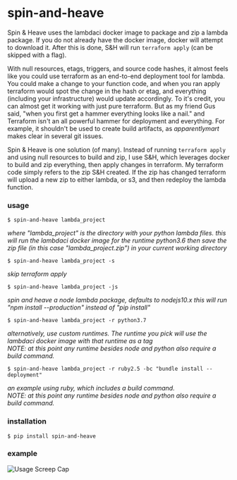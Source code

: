 # spin-and-heave  
  
Spin &amp; Heave uses the lambdaci docker image to package and zip a lambda package.
If you do not already have the docker image, docker will attempt to download it.
After this is done, S&amp;H will run `terraform apply` (can be skipped with a flag).  
  
With null resources, etags, triggers,
and source code hashes, it almost feels like you could use terraform as an end-to-end deployment
tool for lambda.  You could make a change to your function code, and when you ran
apply terraform would spot the change in the hash or etag, and everything (including
your infrastructure) would update accordingly. To it's credit, you can almost get it
working with just pure terraform. But as my friend Gus said, "when you first get a
hammer everything looks like a nail." and Terraform isn't an all powerful hammer for
deployment and everything. For example, it shouldn't be used to create build
artifacts, as *apparentlymart* makes clear in several git issues.  

Spin &amp; Heave is one solution (of many). Instead of running `terraform apply` 
and using null resources to build and zip, I use S&amp;H, which leverages docker to 
build and zip everything, then apply changes in terraform. My terraform code simply 
refers to the zip S&amp;H created. If the zip has changed terraform will upload a new 
zip to either lambda, or s3, and then redeploy the lambda function.   
  
### usage  

`$ spin-and-heave lambda_project`  

*where "lambda_project" is the directory with your python lambda files.
this will run the lambdaci docker image for the runtime python3.6
then save the zip file (in this case "lambda_project.zip") in your current
working directory*  
  
`$ spin-and-heave lambda_project -s`  
  
*skip terraform apply*  
  
`$ spin-and-heave lambda_project -js`  
  
*spin and heave a node lambda package, defaults to nodejs10.x
this will run "npm install --production" instead of "pip install"*  
  
`$ spin-and-heave lambda_project -r python3.7`  
  
*alternatively, use custom runtimes. The runtime you pick will use the lambdaci docker image with that runtime as a tag  
NOTE: at this point any runtime besides node and python also require a build command.*  
  
`$ spin-and-heave lambda_project -r ruby2.5 -bc "bundle install --deployment"`  
  
*an example using ruby, which includes a build command.   
NOTE: at this point any runtime besides node and python also 
require a build command.*   
  
### installation  
  
`$ pip install spin-and-heave`  
  
### example    

![Usage Screep Cap][screencap]

[screencap]: https://believe-it-or-not-im-walking-on-air.s3.amazonaws.com/sah_screen_cap.jpg "Usage Screen Cap"
